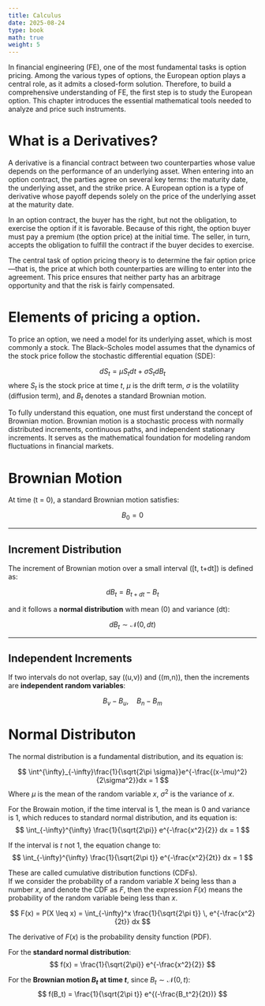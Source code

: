 ```yaml
---
title: Calculus
date: 2025-08-24
type: book 
math: true
weight: 5
---
```


In financial engineering (FE), one of the most fundamental tasks is option pricing. Among the various types of options, the European option plays a central role, as it admits a closed-form solution. Therefore, to build a comprehensive understanding of FE, the first step is to study the European option. This chapter introduces the essential mathematical tools needed to analyze and price such instruments.

# What is a Derivatives?
A derivative is a financial contract between two counterparties whose value depends on the performance of an underlying asset. When entering into an option contract, the parties agree on several key terms: the maturity date, the underlying asset, and the strike price. A European option is a type of derivative whose payoff depends solely on the price of the underlying asset at the maturity date.

In an option contract, the buyer has the right, but not the obligation, to exercise the option if it is favorable. Because of this right, the option buyer must pay a premium (the option price) at the initial time. The seller, in turn, accepts the obligation to fulfill the contract if the buyer decides to exercise.

The central task of option pricing theory is to determine the fair option price—that is, the price at which both counterparties are willing to enter into the agreement. This price ensures that neither party has an arbitrage opportunity and that the risk is fairly compensated.

# Elements of pricing a option.

To price an option, we need a model for its underlying asset, which is most commonly a stock.
The Black–Scholes model assumes that the dynamics of the stock price follow the stochastic differential equation (SDE):

$$ dS_t = \mu S_t dt + \sigma S_t dB_t $$
where $S_t$ is the stock price at time $t$, $\mu$ is the drift term, $\sigma$ is the volatility (diffusion term), and $B_t$ denotes a standard Brownian motion.

To fully understand this equation, one must first understand the concept of Brownian motion.
Brownian motion is a stochastic process with normally distributed increments, continuous paths, and independent stationary increments. It serves as the mathematical foundation for modeling random fluctuations in financial markets.


# Brownian Motion

At time \(t = 0\), a standard Brownian motion satisfies:

$$
B_0 = 0
$$

---

## Increment Distribution

The increment of Brownian motion over a small interval \([t, t+dt]\) is defined as:

$$
dB_t = B_{t+dt} - B_t
$$

and it follows a **normal distribution** with mean \(0\) and variance \(dt\):

$$
dB_t \sim \mathcal{N}(0, dt)
$$

---

## Independent Increments

If two intervals do not overlap, say \((u,v)\) and \((m,n)\), then the increments are **independent random variables**:

$$
B_v - B_u, \quad B_n - B_m
$$

# Normal Distributon

The normal distribution is a fundamental distribution, and its equation is:

$$
\int^{\infty}_{-\infty}\frac{1}{\sqrt{2\pi \sigma}}e^{-\frac{(x-\mu)^2}{2\sigma^2}}dx = 1
$$
Where $\mu$ is the mean of the random variable $x$, $\sigma ^2$ is the variance of $x$.

For the Browain motion, if the time interval is 1, the mean is 0 and variance is 1, which reduces to standard normal distribution, and its equation is:
$$
\int_{-\infty}^{\infty} \frac{1}{\sqrt{2\pi}} e^{-\frac{x^2}{2}} dx = 1
$$

If the interval is $t$ not 1, the equation change to:
$$
\int_{-\infty}^{\infty} \frac{1}{\sqrt{2\pi t}} e^{-\frac{x^2}{2t}} dx = 1
$$

These are called cumulative distribution functions (CDFs).  
If we consider the probability of a random variable $X$ being less than a number $x$, and denote the CDF as $F$, then the expression $F(x)$ means the probability of the random variable being less than $x$.

$$
F(x) = P(X \leq x) = \int_{-\infty}^x \frac{1}{\sqrt{2\pi t}} \, e^{-\frac{x^2}{2t}}  dx
$$

The derivative of $F(x)$ is the probability density function (PDF).  

For the **standard normal distribution**:
$$
f(x) = \frac{1}{\sqrt{2\pi}} e^{-\frac{x^2}{2}}
$$

For the **Brownian motion $B_t$ at time $t$**, since $B_t \sim \mathcal{N}(0,t)$:
$$
f(B_t) = \frac{1}{\sqrt{2\pi t}} e^{(-\frac{B_t^2}{2t})}
$$
